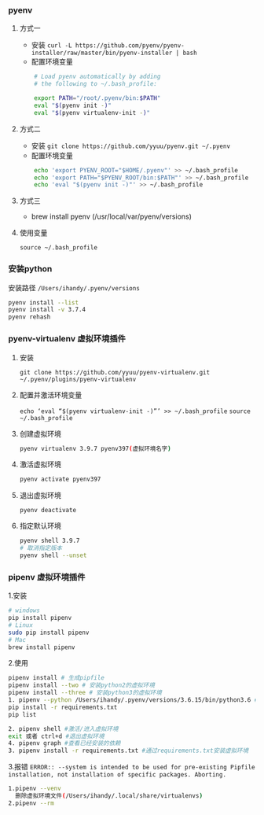 ### pyenv
1. 方式一
   - 安装 `curl -L https://github.com/pyenv/pyenv-installer/raw/master/bin/pyenv-installer | bash`
   - 配置环境变量
    ```sh
        # Load pyenv automatically by adding
        # the following to ~/.bash_profile:

        export PATH="/root/.pyenv/bin:$PATH"
        eval "$(pyenv init -)"
        eval "$(pyenv virtualenv-init -)"
    ```
2. 方式二
   - 安装 `git clone https://github.com/yyuu/pyenv.git ~/.pyenv`
   - 配置环境变量
    ```sh
        echo 'export PYENV_ROOT="$HOME/.pyenv"' >> ~/.bash_profile  
        echo 'export PATH="$PYENV_ROOT/bin:$PATH"' >> ~/.bash_profile 
        echo 'eval "$(pyenv init -)"' >> ~/.bash_profile

    ```
3. 方式三
   - brew install pyenv (/usr/local/var/pyenv/versions)
  
4. 使用变量
   ```
   source ~/.bash_profile
   ```

### 安装python
安装路径 `/Users/ihandy/.pyenv/versions`
```sh
pyenv install --list
pyenv install -v 3.7.4
pyenv rehash
```

### pyenv-virtualenv 虚拟环境插件
1. 安装
   
   `git clone https://github.com/yyuu/pyenv-virtualenv.git ~/.pyenv/plugins/pyenv-virtualenv`

2. 配置并激活环境变量
   
   `echo ‘eval “$(pyenv virtualenv-init -)”’ >> ~/.bash_profile`
   `source ~/.bash_profile`

3. 创建虚拟环境
   ```sh
   pyenv virtualenv 3.9.7 pyenv397(虚拟环境名字)
   ```
4. 激活虚拟环境
   ```sh
   pyenv activate pyenv397
   ```
5. 退出虚拟环境
   ```
   pyenv deactivate
   ```
6. 指定默认环境
   ```sh
   pyenv shell 3.9.7
   # 取消指定版本
   pyenv shell --unset
   ```

### pipenv 虚拟环境插件
1.安装
   ```bash
   # windows
   pip install pipenv
   # Linux
   sudo pip install pipenv
   # Mac
   brew install pipenv
   ```

2.使用
   ```bash
   pipenv install # 生成pipfile
   pipenv install --two # 安装python2的虚拟环境
   pipenv install --three # 安装python3的虚拟环境
   1. pipenv --python /Users/ihandy/.pyenv/versions/3.6.15/bin/python3.6 # 虚拟环境路径/Users/ihandy/.local/share/virtualenvs
   pip install -r requirements.txt
   pip list

   2. pipenv shell #激活/进入虚拟环境
   exit 或者 ctrl+d #退出虚拟环境
   4. pipenv graph #查看已经安装的依赖
   3. pipenv install -r requirements.txt #通过requirements.txt安装虚拟环境
   ```

3.报错
   `ERROR:: --system is intended to be used for pre-existing Pipfile installation, not installation of specific packages. Aborting.`
   ```bash
   1.pipenv --venv
     删除虚拟环境文件(/Users/ihandy/.local/share/virtualenvs)
   2.pipenv --rm
   
   ```
